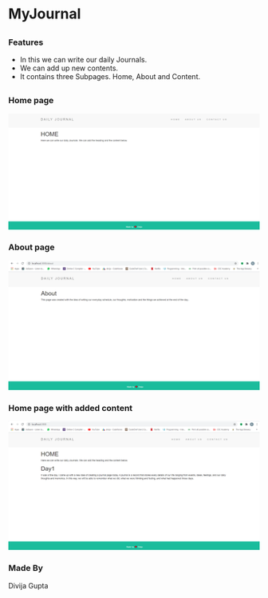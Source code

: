 # MyJournal
##
### Features
 - In this we can write our daily Journals.
 - We can add up new contents.
 - It contains three Subpages. Home, About and Content.
##
### Home page
<img width="1000" position="relative" src="home.png" /> 

### About page
<img width="1000" position="relative" src="about.png" /> 

### Home page with added content
<img width="1000" position="relative" src="added-content.png" /> 

### Made By
 Divija Gupta
